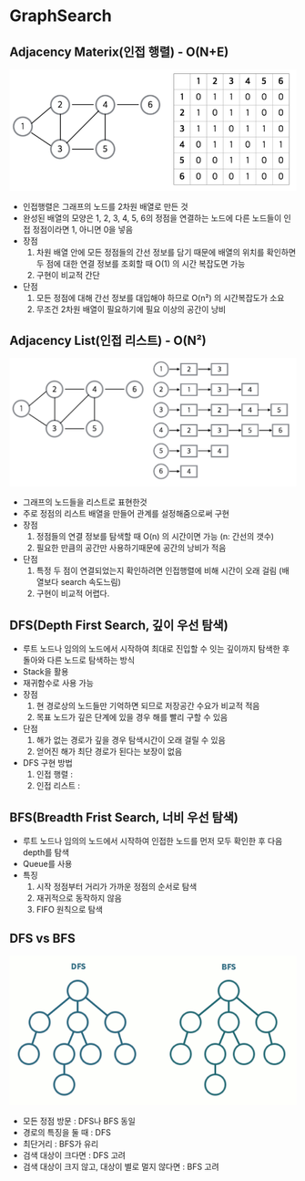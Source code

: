# GraphSearch

## Adjacency Materix(인접 행렬) - O(N+E)
![adjacency_materix](/Algorithm/GraphSearch/adjacency_materix.png)
- 인접행렬은 그래프의 노드를 2차원 배열로 만든 것
- 완성된 배열의 모양은 1, 2, 3, 4, 5, 6의 정점을 연결하는 노드에 다른 노드들이 인접 정점이라면 1, 아니면 0을 넣음
- 장점
  1) 차원 배열 안에 모든 정점들의 간선 정보를 담기 때문에 배열의 위치를 확인하면 두 점에 대한 연결 정보를 조회할 때 O(1) 의 시간 복잡도면 가능
  2) 구현이 비교적 간단
- 단점
  1) 모든 정점에 대해 간선 정보를 대입해야 하므로 O(n²) 의 시간복잡도가 소요
  2) 무조건 2차원 배열이 필요하기에 필요 이상의 공간이 낭비

## Adjacency List(인접 리스트) - O(N²)
![adjacency_list](/Algorithm/GraphSearch/adjacency_list.png)
- 그래프의 노드들을 리스트로 표현한것
- 주로 정점의 리스트 배열을 만들어 관계를 설정해줌으로써 구현
- 장점
  1) 정점들의 연결 정보를 탐색할 때 O(n) 의 시간이면 가능 (n: 간선의 갯수)
  2) 필요한 만큼의 공간만 사용하기때문에 공간의 낭비가 적음
- 단점
  1) 특정 두 점이 연결되었는지 확인하려면 인접행렬에 비해 시간이 오래 걸림 (배열보다 search 속도느림)
  2) 구현이 비교적 어렵다.

## DFS(Depth First Search, 깊이 우선 탐색)
- 루트 노드나 임의의 노드에서 시작하여 최대로 진입할 수 잇는 깊이까지 탐색한 후 돌아와 다른 노드로 탐색하는 방식
- Stack을 활용
- 재귀함수로 사용 가능
- 장점
  1) 현 경로상의 노드들만 기억하면 되므로 저장공간 수요가 비교적 적음
  2) 목표 노드가 깊은 단계에 있을 경우 해를 빨리 구할 수 있음
- 단점
  1) 해가 없는 경로가 깊을 경우 탐색시간이 오래 걸릴 수 있음
  2) 얻어진 해가 최단 경로가 된다는 보장이 없음
- DFS 구현 방법
  1) 인접 행렬 : 
  2) 인접 리스트 : 

## BFS(Breadth Frist Search, 너비 우선 탐색)
- 루트 노드나 임의의 노드에서 시작하여 인접한 노드를 먼저 모두 확인한 후 다음 depth를 탐색
- Queue를 사용
- 특징
  1) 시작 정점부터 거리가 가까운 정점의 순서로 탐색
  2) 재귀적으로 동작하지 않음
  3) FIFO 원칙으로 탐색

## DFS vs BFS
![graphsearch](/Algorithm/GraphSearch/graphsearch.gif)
- 모든 정점 방문 : DFS나 BFS 동일
- 경로의 특징을 둘 때 : DFS
- 최단거리 : BFS가 유리
- 검색 대상이 크다면 : DFS 고려
- 검색 대상이 크지 않고, 대상이 별로 멀지 않다면 : BFS 고려
